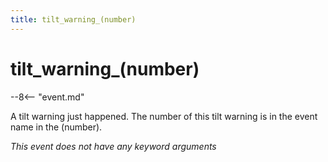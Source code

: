 ```yaml
---
title: tilt_warning_(number)
---
```


# tilt_warning_(number)


--8<-- "event.md"

A tilt warning just happened. The number of this tilt warning is in the
event name in the (number).

*This event does not have any keyword arguments*
